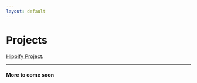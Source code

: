 ```yaml
---
layout: default
---
```


# Projects

[Hippify Project](./hippify-demo/hippify.html).

* * *
#### More to come soon

